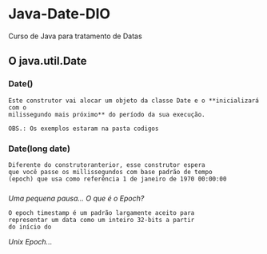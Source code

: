 # Java-Date-DIO
Curso de Java para tratamento de Datas

## O java.util.Date
### Date()
    Este construtor vai alocar um objeto da classe Date e o **inicializará com o 
    milissegundo mais próximo** do período da sua execução.

    OBS.: Os exemplos estaram na pasta codigos

### Date(long date)
    Diferente do construtoranterior, esse construtor espera
    que você passe os millissegundos com base padrão de tempo
    (epoch) que usa como referência 1 de janeiro de 1970 00:00:00

#####

*Uma pequena pausa... O que é o Epoch?*

    O epoch timestamp é um padrão largamente aceito para 
    representar um data como um inteiro 32-bits a partir 
    do início do 
*Unix Epoch...*
